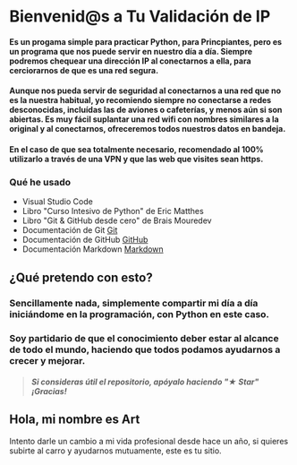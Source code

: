 # Bienvenid@s a Tu Validación de IP

#### Es un progama simple para practicar Python, para Princpiantes, pero es un programa que nos puede servir en nuestro día a día. Siempre podremos chequear una dirección IP al conectarnos a ella, para cerciorarnos de que es una red segura.

#### Aunque nos pueda servir de seguridad al conectarnos a una red que no es la nuestra habitual, yo recomiendo siempre no conectarse a redes desconocidas, incluídas las de aviones o cafeterías, y menos aún si son abiertas. Es muy fácil suplantar una red wifi con nombres similares a la original y al conectarnos, ofreceremos todos nuestros datos en bandeja.

#### En el caso de que sea totalmente necesario, recomendado al 100% utilizarlo a través de una VPN y que las web que visites sean https.

### Qué he usado

 - Visual Studio Code
 - Libro "Curso Intesivo de Python" de Eric Matthes
 - Libro "Git & GitHub desde cero" de Brais Mouredev
 - Documentación de Git [Git](https://git-scm.com)
 - Documentación de GitHub [GitHub](https://docs.github.com/es)
 - Documentación Markdown [Markdown](https://markdown.es)

## ¿Qué pretendo con esto?

### Sencillamente nada, simplemente compartir mi día a día iniciándome en la programación, con Python en este caso. 
### Soy partidario de que el conocimiento deber estar al alcance de todo el mundo, haciendo que todos podamos ayudarnos a crecer y mejorar.

> ##### Si consideras útil el repositorio, apóyalo haciendo "★ Star" ¡Gracias!

## Hola, mi nombre es Art

Intento darle un cambio a mi vida profesional desde hace un año, si quieres subirte al carro y ayudarnos mutuamente, este es tu sitio.
